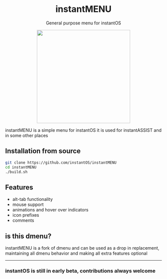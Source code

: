 <div align="center">
    <h1>instantMENU</h1>
    <p>General purpose menu for instantOS</p>
    <img width="300" height="300" src="https://raw.githubusercontent.com/instantOS/instantLOGO/main/png/menu.png">
</div>

instantMENU is a simple menu for instantOS
it is used for instantASSIST and in some other places

## Installation from source

```sh
git clone https://github.com/instantOS/instantMENU
cd instantMENU
./build.sh
```

## Features

- alt-tab functionality
- mouse support
- animations and hover over indicators
- icon prefixes
- comments

## is this dmenu?

instantMENU is a fork of dmenu and can be used as a drop in replacement, maintaining all dmenu behavior and making all extra features optional

--------
### instantOS is still in early beta, contributions always welcome
